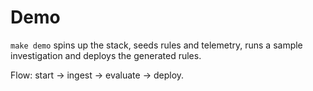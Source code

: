 # Demo

`make demo` spins up the stack, seeds rules and telemetry, runs a sample investigation and deploys the generated rules.

Flow: start → ingest → evaluate → deploy.
